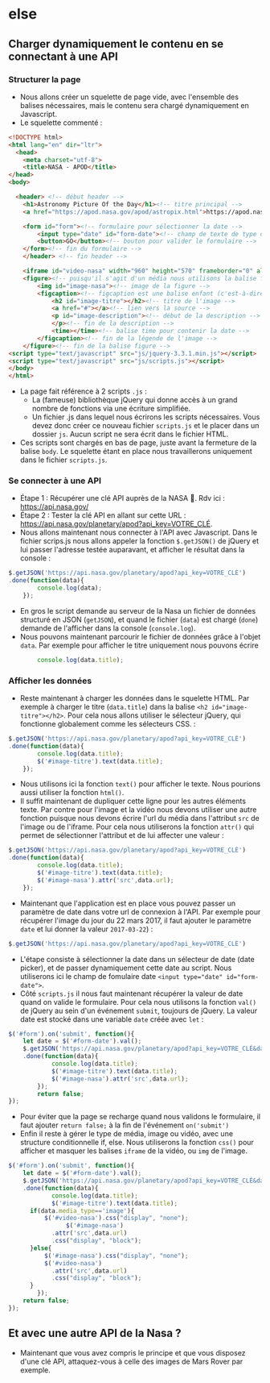 # <APOD> else
## Charger dynamiquement le contenu en se connectant à une API
### Structurer la page
- Nous allons créer un squelette de page vide, avec l'ensemble des balises nécessaires, mais le contenu sera chargé dynamiquement en Javascript.
- Le squelette commenté :

```html
<!DOCTYPE html>
<html lang="en" dir="ltr">
  <head>
    <meta charset="utf-8">
    <title>NASA - APOD</title>
</head>
<body>

  <header> <!-- début header -->
    <h1>Astronomy Picture Of the Day</h1><!-- titre principal -->
    <a href="https://apod.nasa.gov/apod/astropix.html">https://apod.nasa.gov/apod/astropix.html</a><!-- lien vers le site NASA APOD avec l'attribut href -->

    <form id="form"><!-- formulaire pour sélectionner la date -->
        <input type="date" id="form-date"><!-- champ de texte de type date -->
        <button>GO</button><!-- bouton pour valider le formulaire -->
    </form><!-- fin du formulaire -->
    </header> <!-- fin header -->

    <iframe id="video-nasa" width="960" height="570" frameborder="0" allow="autoplay; encrypted-media" allowfullscreen></iframe><!-- iframe pour charger la page du player Youtube -->
    <figure><!-- puisqu'il s'agit d'un média nous utilisons la balise figure -->
        <img id="image-nasa"><!-- image de la figure -->
        <figcaption><!-- figcaption est une balise enfant (c'est-à-dire contenue par) de la balise figure -->
            <h2 id="image-titre"></h2><!-- titre de l'image -->
            <a href="#"></a><!-- lien vers la source -->
            <p id="image-description"><!-- début de la description -->
            </p><!-- fin de la description -->
            <time></time><!-- balise time pour contenir la date -->
        </figcaption><!-- fin de la légende de l'image -->
    </figure><!-- fin de la balise figure -->
<script type="text/javascript" src="js/jquery-3.3.1.min.js"></script>
<script type="text/javascript" src="js/scripts.js"></script>
</body>
</html>
```

- La page fait référence à 2 scripts `.js` :
	- La (fameuse) bibliothèque jQuery qui donne accès à un grand nombre de fonctions via une écriture simplifiée.
	- Un fichier .js dans lequel nous écrirons les scripts nécessaires. Vous devez donc créer ce nouveau fichier `scripts.js` et le placer dans un dossier `js`. Aucun script ne sera écrit dans le fichier HTML.
- Ces scripts sont chargés en bas de page, juste avant la fermeture de la balise `body`. Le squelette étant en place nous travaillerons uniquement dans le fichier `scripts.js`.

### Se connecter à une API
- Étape 1 : Récupérer une clé API auprès de la NASA 🚀. Rdv ici : https://api.nasa.gov/
- Étape 2 : Tester la clé API en allant sur cette URL : https://api.nasa.gov/planetary/apod?api_key=VOTRE_CLÉ.
- Nous allons maintenant nous connecter à l'API avec Javascript. Dans le fichier scrips.js nous allons appeler la fonction `$.getJSON()` de jQuery et lui passer l'adresse testée auparavant, et afficher le résultat dans la console :

```javascript
$.getJSON('https://api.nasa.gov/planetary/apod?api_key=VOTRE_CLÉ')
.done(function(data){
		console.log(data);
	});
```

- En gros le script demande au serveur de la Nasa un fichier de données structuré en JSON (`getJSON`), et quand le fichier (`data`) est chargé (`done`) demande de l'afficher dans la console (`console.log`).
- Nous pouvons maintenant parcourir le fichier de données grâce à l'objet `data`. Par exemple pour afficher le titre uniquement nous pouvons écrire

```javascript
		console.log(data.title);
```

### Afficher les données
- Reste maintenant à charger les données dans le squelette HTML. Par exemple à charger le titre (`data.title`) dans la balise `<h2 id="image-titre"></h2>`. Pour cela nous allons utiliser le sélecteur jQuery, qui fonctionne globalement comme les sélecteurs CSS. :

```javascript
$.getJSON('https://api.nasa.gov/planetary/apod?api_key=VOTRE_CLÉ')
.done(function(data){
		console.log(data.title);
		$('#image-titre').text(data.title);
	});
```

- Nous utilisons ici la fonction `text()` pour afficher le texte. Nous pourions aussi utiliser la fonction `html()`.
- Il suffit maintenant de dupliquer cette ligne pour les autres éléments texte. Par contre pour l'image et la vidéo nous devons utiliser une autre fonction puisque nous devons écrire l'url du média dans l'attribut `src` de l'image ou de l'iframe. Pour cela nous utiliserons la fonction `attr()` qui permet de sélectionner l'attribut et de lui affecter une valeur :

```javascript
$.getJSON('https://api.nasa.gov/planetary/apod?api_key=VOTRE_CLÉ')
.done(function(data){
		console.log(data.title);
		$('#image-titre').text(data.title);
		$('#image-nasa').attr('src',data.url);
	});
```

- Maintenant que l'application est en place vous pouvez passer un paramètre de date dans votre url de connexion à l'API. Par exemple pour récupérer l'image du jour du 22 mars 2017, il faut ajouter le paramètre `date` et lui donner la valeur `2017-03-22`) :

```javascript
$.getJSON('https://api.nasa.gov/planetary/apod?api_key=VOTRE_CLÉ')
```
- L'étape consiste à sélectionner la date dans un sélecteur de date (date picker), et de passer dynamiquement cette date au script. Nous utiliserons ici le champ de fomulaire date `<input type="date" id="form-date">`.
- Côté `scripts.js` il nous faut maintenant récupérer la valeur de date quand on valide le formulaire. Pour cela nous utilisons la fonction `val()` de jQuery au sein d'un événement `submit`, toujours de jQuery. La valeur date est stocké dans une variable `date` créée avec `let` :

```javascript
$('#form').on('submit', function(){
	let date = $('#form-date').val();
	$.getJSON('https://api.nasa.gov/planetary/apod?api_key=VOTRE_CLÉ&date='+date)
	.done(function(data){
			console.log(data.title);
			$('#image-titre').text(data.title);
			$('#image-nasa').attr('src',data.url);
		});
		return false;
});
```

- Pour éviter que la page se recharge quand nous validons le formulaire, il faut ajouter `return false;` à la fin de l'événement `on('submit')`
- Enfin il reste à gérer le type de média, image ou vidéo, avec une structure conditionnelle if, else. Nous utiliserons la fonction `css()` pour afficher et masquer les balises `iframe` de la vidéo, ou `img` de l'image.

```javascript
$('#form').on('submit', function(){
	let date = $('#form-date').val();
	$.getJSON('https://api.nasa.gov/planetary/apod?api_key=VOTRE_CLÉ&date='+date)
	.done(function(data){
			console.log(data.title);
			$('#image-titre').text(data.title);
      if(data.media_type=='image'){
          $('#video-nasa').css("display", "none");
			    $('#image-nasa')
            .attr('src',data.url)
            .css("display", "block");
      }else{
          $('#image-nasa').css("display", "none");
          $('#video-nasa')
            .attr('src',data.url)
            .css("display", "block");
      }
		});
    return false;
});

```

## Et avec une autre API de la Nasa ?
- Maintenant que vous avez compris le principe et que vous disposez d'une clé API, attaquez-vous à celle des images de Mars Rover par exemple.

